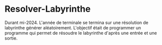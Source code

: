 # Resolver-Labyrinthe
Durant mi-2024. L'année de terminale se termina sur une résolution de labyrinthe générer aléatoirement. L'objectif était de programmer un programme qui permet de résoudre le labyrinthe d'après une entrée et une sortie.
